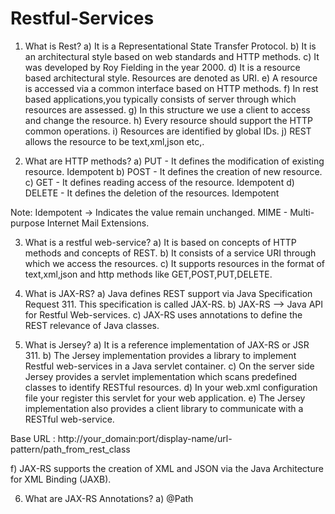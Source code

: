 # Restful-Services

1. What is Rest?
a) It is a Representational State Transfer Protocol.
b) It is an architectural style based on web standards and HTTP methods.
c) It was developed by Roy Fielding in the year 2000.
d) It is a resource based architectural style. Resources are denoted as URI.
e) A resource is accessed via a common interface based on HTTP methods.
f) In rest based applications,you typically consists of server through which resources are assessed.
g) In this structure we use a client to access and change the resource.
h) Every resource should support the HTTP common operations.
i) Resources are identified by global IDs.
j) REST allows the resource to be text,xml,json etc,.

2. What are HTTP methods?
a) PUT - It defines the modification of existing resource. Idempotent
b) POST - It defines the creation of new resource.
c) GET - It defines reading access of the resource. Idempotent
d) DELETE - It defines the deletion of the resources. Idempotent

Note: Idempotent -> Indicates the value remain unchanged.
      MIME - Multi-purpose Internet Mail Extensions.

3. What is a restful web-service?
a) It is based on concepts of HTTP methods and concepts of REST. 
b) It consists of a service URI through which we access the resources. 
c) It supports resources in the format of text,xml,json and http methods like GET,POST,PUT,DELETE.

4. What is JAX-RS?
a) Java defines REST support via Java Specification Request 311. This specification is called JAX-RS.
b) JAX-RS --> Java API for Restful Web-services.
c)  JAX-RS uses annotations to define the REST relevance of Java classes.

5. What is Jersey?
a) It is a reference implementation of JAX-RS or JSR 311.
b) The Jersey implementation provides a library to implement Restful web-services in a Java servlet container.
c) On the server side Jersey provides a servlet implementation which scans predefined classes to identify RESTful resources.
d) In your web.xml configuration file your register this servlet for your web application.
e) The Jersey implementation also provides a client library to communicate with a RESTful web-service.

Base URL : http://your_domain:port/display-name/url-pattern/path_from_rest_class

f) JAX-RS supports the creation of XML and JSON via the Java Architecture for XML Binding (JAXB).

6. What are JAX-RS Annotations?
a) @Path

